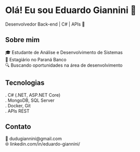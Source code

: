 <h1>Olá! Eu sou Eduardo Giannini 👋</h1> 

Desenvolvedor Back-end | C# | APIs 🚀

<h2>Sobre mim</h2> 
🎓 Estudante de Análise e Desenvolvimento de Sistemas<br>
💼 Estagiário no Paraná Banco<br>
🔍 Buscando oportunidades na área de desenvolvimento

<h2>Tecnologias</h2>
. C# (.NET, ASP.NET Core)<br>
. MongoDB, SQL Server<br>
. Docker, Git<br>
. APIs REST 

<h2>Contato</h2>
📧 dudugiannini@gmail.com<br>
🌐 linkedin.com/in/eduardo-giannini/

